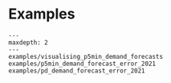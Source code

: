 # Examples

```{toctree}
---
maxdepth: 2
---
examples/visualising_p5min_demand_forecasts
examples/p5min_demand_forecast_error_2021
examples/pd_demand_forecast_error_2021
```
